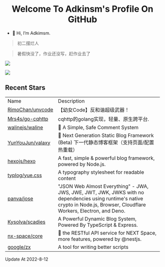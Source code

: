 <h1 align="center">Welcome To Adkinsm's Profile On GitHub</h1>

- 👋 Hi, I’m Adkimsm.

> 初二摆烂人

> 暑假快没了，作业还没写，赶作业去了

![](https://github-readme-stats.vercel.app/api?username=adkimsm&show_icons=true&count_private=true&hide=prs&theme=default_repocard)

![](https://github-readme-stats.vercel.app/api/top-langs/?username=adkimsm&layout=compact)

## Recent Stars

<table>
  <tr>
    <td>Name</td>
    <td>Description</td>
  </tr>
  
  <tr>
    <td><a href=https://github.com/RimoChan/unvcode>RimoChan/unvcode</a></td>
    <td>【幼女Code】反和谐超级武器！</td>
  </tr>
  <tr>
    <td><a href=https://github.com/Mrs4s/go-cqhttp>Mrs4s/go-cqhttp</a></td>
    <td>cqhttp的golang实现，轻量、原生跨平台.</td>
  </tr>
  <tr>
    <td><a href=https://github.com/walinejs/waline>walinejs/waline</a></td>
    <td>💬 A Simple, Safe Comment System</td>
  </tr>
  <tr>
    <td><a href=https://github.com/YunYouJun/valaxy>YunYouJun/valaxy</a></td>
    <td>🌌 Next Generation Static Blog Framework (Beta) 下一代静态博客框架（支持页面/配置热重载）</td>
  </tr>
  <tr>
    <td><a href=https://github.com/hexojs/hexo>hexojs/hexo</a></td>
    <td>A fast, simple & powerful blog framework, powered by Node.js.</td>
  </tr>
  <tr>
    <td><a href=https://github.com/typlog/yue.css>typlog/yue.css</a></td>
    <td>A typography stylesheet for readable content</td>
  </tr>
  <tr>
    <td><a href=https://github.com/panva/jose>panva/jose</a></td>
    <td>"JSON Web Almost Everything" - JWA, JWS, JWE, JWT, JWK, JWKS with no dependencies using runtime's native crypto in Node.js, Browser, Cloudflare Workers, Electron, and Deno.</td>
  </tr>
  <tr>
    <td><a href=https://github.com/Kysolva/scadies>Kysolva/scadies</a></td>
    <td>A Powerful Dynamic Blog System, Powered By TypeScript & Express.</td>
  </tr>
  <tr>
    <td><a href=https://github.com/nx-space/core>nx-space/core</a></td>
    <td>🥳 the RESTful API service for NEXT Space, more features, powered by @nestjs.</td>
  </tr>
  <tr>
    <td><a href=https://github.com/google/zx>google/zx</a></td>
    <td>A tool for writing better scripts</td>
  </tr>
</table>

Update At 2022-8-12
